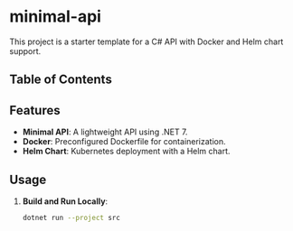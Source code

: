 # minimal-api

This project is a starter template for a C# API with Docker and Helm chart support.

## Table of Contents

<!-- toc -->

<!-- Regenerate with "pre-commit run -a markdown-toc" -->

<!-- tocstop -->

## Features
- **Minimal API**: A lightweight API using .NET 7.
- **Docker**: Preconfigured Dockerfile for containerization.
- **Helm Chart**: Kubernetes deployment with a Helm chart.

## Usage
1. **Build and Run Locally**:
   ```bash
   dotnet run --project src